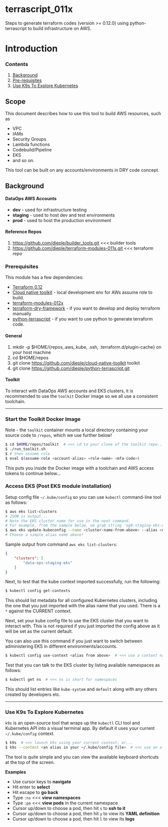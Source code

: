 # terrascript_011x

Steps to generate terraform codes (version >= 0.12.0) using python-terrascript to build infrastructure on AWS.

# Introduction

### Contents

1. [Background](#Background)
1. [Pre-requisites](#Prerequisites)
1. [Use K9s To Explore Kubernetes](#Use-K9s-To-Explore-Kubernetes)


## Scope

This document describes how to use this tool to build AWS resources, such as 
* VPC 
* IAMs
* Security Groups
* Lambda functions
* Codebuild/Pipeline
* EKS
* and so on.  

This tool can be built on any accounts/environments in DRY code concept.

## Background

#### DataOps AWS Accounts

* __dev__ - used for infrastructure testing
* __staging__ - used to host dev and test environments
* __prod__ - used to host the production environment

#### Reference Repos

1. https://github.com/dieple/builder_tools.git <<< builder tools
1. https://github.com/dieple/terraform-modules-011x.git <<< terraform repo


### Prerequisites


This module has a few dependencies:

- [Terraform 0.12](https://learn.hashicorp.com/terraform/getting-started/install.html)
- [Cloud native toolkit](https://github.com/dieple/cloud-native-toolkit) - local development env for AWs assume role to build.
- [terraform-modules-012x](https://github.com/dieple/terraform-modules-012x)
- [terraform-dry-framework](https://github.com/dieple/terraform-dry-framework) - if you want to develop and deploy terraform manually
- [python-terrascript](https://github.com/dieple/python-terrascript) - if you want to use python to generate terraform code.


#### General 

1. mkdir -p $HOME/{repos,.aws,.kube, .ssh, .terraform.d/plugin-cache} on your host machine
1. cd $HOME/repos
1. git clone https://github.com/dieple/cloud-native-toolkit toolkit
1. git clone https://github.com/dieple/python-terrascript.git

#### Toolkit

To interact with DataOps AWS accounts and EKS clusters, it is recommended to use the 
`toolkit` Docker image so we all use a consistent toolchain.

---

### Start the Toolkit Docker Image

Note - the `toolkit` container mounts a local directory 
containing your source code to `/repos`, which we use further below! 

```bash
$ cd $HOME/repos/toolkit  # <<< cd to your clone of the toolkit repo...
$ ./run_toolkit.sh
$ # then assume role 
$ eval $(assume-role <account-alias> <role-name> <mfa-code>)
```

This puts you inside the Docker image with a toolchain and AWS access tokens to continue below...


### Access EKS (Post EKS module installation)

Setup config file `~/.kube/config` so you can use `kubectl` command-line tool as follows:

```bash
$ aws eks list-clusters  
# JSON is output...
# Note the EKS cluster name for use in the next command.
# For example, from the sample below, we grab string 'og8-staging-eks-dataops'
$ aws eks update-kubeconfig --name <cluster-name-from-above> --alias <dev|staging|prod>  
# Choose a simple alias name above!
```

Sample output from command `aws eks list-clusters`:
```json
{
    "clusters": [
        "data-ops-staging-eks"
    ]
}
```

Next, to test that the kube context imported successfully, run the following:

```bash
$ kubectl config get-contexts  
```

This should list metadata for all configured Kubernetes clusters,
including the one that you just imported with the alias name that you used.
There is a `*` against the CURRENT context.  

Next, set your kube config file to use the EKS cluster that you want to interact with. 
This is not required if you just imported the config above as it will be set as the current default.

You can also use this command if you just want to switch between administering 
EKS in different environments/accounts.

```bash
$ kubectl config use-context <alias from above>  # <<< use a context name shown in the output of get-contexts above
``` 

Test that you can talk to the EKS cluster by listing available namespaces as follows:

```bash
$ kubectl get ns  # <<< ns is short for namespaces
```

This should list entries like `kube-system` and `default` along with any others created by developers etc.


---

### Use K9s To Explore Kubernetes

`k9s` is an open-source tool that wraps up the `kubectl` CLI tool and Kubernetes API into a visual terminal app.
By default it uses your current `~/.kube/config` context. 

```bash
$ k9s  # <<< launch k9s using your current context; or...
$ k9s --context <an alias in your ~/.kube/config file>  # <<< use an alternative context without having to switch 
```

The tool is quite simple and you can view the available keyboard shortcuts at the top of the screen.

__Examples__

* Use cursor keys to __navigate__
* Hit enter to __select__
* Hit escape to __go back__ 
* Type `:ns`  <<< __view namespaces__
* Type `:po`  <<< __view pods__ in the current namespace
* Cursor up/down to choose a pod, then hit `s` to __ssh to it__
* Cursor up/down to choose a pod, then hit `y` to view its __YAML definition__
* Cursor up/down to choose a pod, then hit `l` to view its __logs__
 

